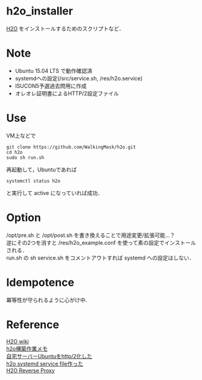 # h2o_installer

[H2O](https://github.com/h2o/h2o) をインストールするためのスクリプトなど．

# Note

- Ubuntu 15.04 LTS で動作確認済
- systemdへの設定(/src/service.sh, /res/h2o.service)
- ISUCON5予選過去問用に作成
- オレオレ証明書によるHTTP/2設定ファイル

# Use

VM上などで

`````
git clone https://github.com/WalkingMask/h2o.git
cd h2o
sudo sh run.sh
`````

再起動して，Ubuntuであれば

`````
systemctl status h2o
`````

と実行して active になっていれば成功．

# Option

/opt/pre.sh と /opt/post.sh を書き換えることで用途変更/拡張可能...？  
逆にその2つを消すと /res/h2o_example.conf を使って素の設定でインストールされる．  
run.sh の sh service.sh をコメントアウトすれば systemd への設定はしない．


# Idempotence

冪等性が守られるように心がけ中.

# Reference

[H2O wiki](https://h2o.examp1e.net/index.html)  
[h2o構築作業メモ](http://qiita.com/naotospace@github/items/badedb8c8272ad56118d)  
[自宅サーバーUbuntuをhttp/2化した](http://new-pill.hatenablog.com/entry/2015/12/23/010330)  
[h2o systemd service file作った](https://negima.mobi/2015/10/2092)  
[H2O Reverse Proxy](https://github.com/h2o/h2o/wiki/Reverse-Proxy)
